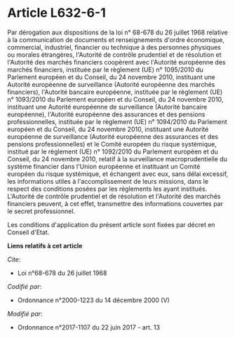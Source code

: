 # Article L632-6-1

Par dérogation aux dispositions de la loi n° 68-678 du 26 juillet 1968 relative à la communication de documents et
renseignements d'ordre économique, commercial, industriel, financier ou technique à des personnes physiques ou morales
étrangères, l'Autorité de contrôle prudentiel et de résolution et l'Autorité des marchés financiers coopèrent avec l'Autorité
européenne des marchés financiers, instituée par le règlement (UE) n° 1095/2010 du Parlement européen et du Conseil, du 24
novembre 2010, instituant une Autorité européenne de surveillance (Autorité européenne des marchés financiers), l'Autorité
bancaire européenne, instituée par le règlement (UE) n° 1093/2010 du Parlement européen et du Conseil, du 24 novembre 2010,
instituant une Autorité européenne de surveillance (Autorité bancaire européenne), l'Autorité européenne des assurances et
des pensions professionnelles, instituée par le règlement (UE) n° 1094/2010 du Parlement européen et du Conseil, du 24
novembre 2010, instituant une Autorité européenne de surveillance (Autorité européenne des assurances et des pensions
professionnelles) et le Comité européen du risque systémique, institué par le règlement (UE) n° 1092/2010 du Parlement
européen et du Conseil, du 24 novembre 2010, relatif à la surveillance macroprudentielle du système financier dans l'Union
européenne et instituant un Comité européen du risque systémique, et échangent avec eux, sans délai excessif, les
informations utiles à l'accomplissement de leurs missions, dans le respect des conditions posées par les règlements les ayant
institués. L'Autorité de contrôle prudentiel et de résolution et l'Autorité des marchés financiers peuvent, à cet effet,
transmettre des informations couvertes par le secret professionnel.

Les conditions d'application du présent article sont fixées par décret en Conseil d'Etat.

**Liens relatifs à cet article**

_Cite_:

  - Loi n°68-678 du 26 juillet 1968

_Codifié par_:

  - Ordonnance n°2000-1223 du 14 décembre 2000 (V)

_Modifié par_:

  - Ordonnance n°2017-1107 du 22 juin 2017 - art. 13
